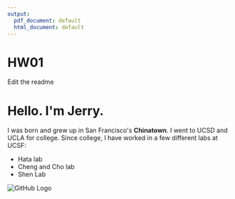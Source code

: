 ```yaml
---
output:
  pdf_document: default
  html_document: default
---
```

# HW01
Edit the readme

# Hello. I'm Jerry.

I was born and grew up in San Francisco's **Chinatown**. I went to UCSD and UCLA for college. Since college, I have worked in a few different labs at UCSF:
* Hata lab
* Cheng and Cho lab
* Shen Lab

![GitHub Logo](/Users/jerrylee/Downloads/IMG_0752)